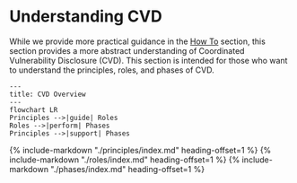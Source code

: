 # Understanding CVD

While we provide more practical guidance in the [How To](../howto/index.md) section,
this section provides a more abstract understanding of Coordinated Vulnerability Disclosure (CVD).
This section is intended for those who want to understand the principles, roles, and phases of CVD.

```mermaid
---
title: CVD Overview
---
flowchart LR
Principles -->|guide| Roles
Roles -->|perform| Phases
Principles -->|support| Phases

```

{% include-markdown "./principles/index.md" heading-offset=1 %}
{% include-markdown "./roles/index.md" heading-offset=1 %}
{% include-markdown "./phases/index.md" heading-offset=1 %}